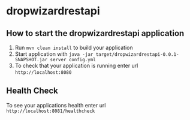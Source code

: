 # dropwizardrestapi

How to start the dropwizardrestapi application
---

1. Run `mvn clean install` to build your application
1. Start application with `java -jar target/dropwizardrestapi-0.0.1-SNAPSHOT.jar server config.yml`
1. To check that your application is running enter url `http://localhost:8080`

Health Check
---

To see your applications health enter url `http://localhost:8081/healthcheck`
